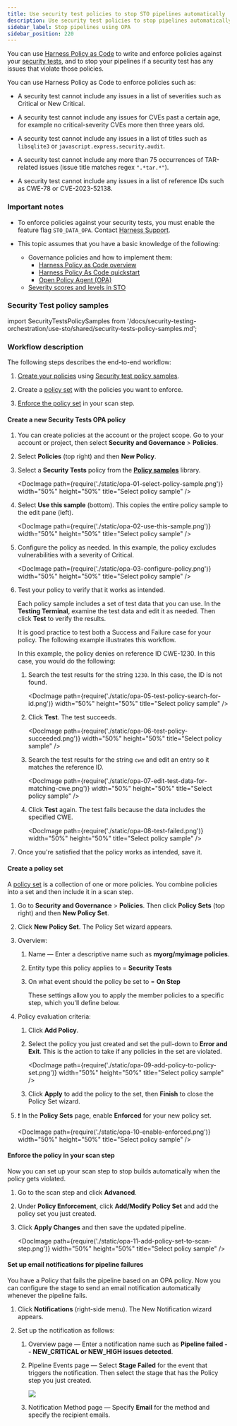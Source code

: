 ```yaml
---
title: Use security test policies to stop STO pipelines automatically 
description: Use security test policies to stop pipelines automatically.
sidebar_label: Stop pipelines using OPA
sidebar_position: 220
---
```


You can use [Harness Policy as Code](/docs/platform/governance/policy-as-code/harness-governance-overview) to write and enforce policies against your [security tests](/docs/security-testing-orchestration/use-sto/view-and-troubleshoot-vulnerabilities/view-scan-results), and to stop your pipelines if a security test has any issues that violate those policies. 

You can use Harness Policy as Code to enforce policies such as: 

- A security test cannot include any issues in a list of severities such as Critical or New Critical.

- A security test cannot include any issues for CVEs past a certain age, for example no critical-severity CVEs more then three years old.

- A security test cannot include any issues in a list of titles such as `libsqlite3` or `javascript.express.security.audit`.

- A security test cannot include any more than 75 occurrences of TAR-related issues (issue title matches regex `".*tar.*"`). 

- A security test cannot include any issues in a list of reference IDs such as CWE-78 or CVE-2023-52138.

### Important notes

- To enforce policies against your security tests, you must enable the feature flag `STO_DATA_OPA`. Contact [Harness Support](mailto:support@harness.io).

- This topic assumes that you have a basic knowledge of the following:

  - Governance policies and how to implement them: 
    - [Harness Policy as Code overview](/docs/platform/governance/policy-as-code/harness-governance-overview)
    - [Harness Policy As Code quickstart](/docs/platform/governance/policy-as-code/harness-governance-quickstart)
    - [Open Policy Agent (OPA)](https://www.openpolicyagent.org/)
  - [Severity scores and levels in STO](/docs/security-testing-orchestration/get-started/key-concepts/severities)


### Security Test policy samples

import SecurityTestsPolicySamples from '/docs/security-testing-orchestration/use-sto/shared/security-tests-policy-samples.md';

<SecurityTestsPolicySamples />


### Workflow description

The following steps describes the end-to-end workflow:

1. [Create your policies](#create-a-new-security-tests-opa-policy) using [Security test policy samples](#security-tests-policy-samples).

2. Create a [policy set](#create-a-policy-set) with the policies you want to enforce.

3. [Enforce the policy set](#enforce-the-policy-in-your-scan-step) in your scan step.


#### Create a new Security Tests OPA policy

1. You can create policies at the account or the project scope. Go to your account or project, then select **Security and Governance** > **Policies**.

2. Select **Policies** (top right) and then **New Policy**. 

3. Select a **Security Tests** policy from the [**Policy samples**](#security-tests-policy-samples) library. 

   <DocImage path={require('./static/opa-01-select-policy-sample.png')} width="50%" height="50%" title="Select policy sample" />

4. Select **Use this sample** (bottom). This copies the entire policy sample to the edit pane (left).

   <DocImage path={require('./static/opa-02-use-this-sample.png')} width="50%" height="50%" title="Select policy sample" />

5. Configure the policy as needed. In this example, the policy excludes vulnerabilities with a severity of Critical. 

   <DocImage path={require('./static/opa-03-configure-policy.png')} width="50%" height="50%" title="Select policy sample" />

6. Test your policy to verify that it works as intended.

   Each policy sample includes a set of test data that you can use. In the **Testing Terminal**, examine the test data and edit it as needed. Then click **Test** to verify the results.

   It is good practice to test both a Success and Failure case for your policy. The following example illustrates this workflow.

   In this example, the policy denies on reference ID CWE-1230. In this case, you would do the following:

   1. Search the test results for the string `1230`. In this case, the ID is not found. 

       <DocImage path={require('./static/opa-05-test-policy-search-for-id.png')} width="50%" height="50%" title="Select policy sample" />

   2. Click **Test**. The test succeeds.

       <DocImage path={require('./static/opa-06-test-policy-succeeded.png')} width="50%" height="50%" title="Select policy sample" />

   3. Search the test results for the string `cwe` and edit an entry so it matches the reference ID.

       <DocImage path={require('./static/opa-07-edit-test-data-for-matching-cwe.png')} width="50%" height="50%" title="Select policy sample" />

   4. Click **Test** again. The test fails because the data includes the specified CWE.

       <DocImage path={require('./static/opa-08-test-failed.png')} width="50%" height="50%" title="Select policy sample" />

7. Once you're satisfied that the policy works as intended, save it.


#### Create a policy set

A [policy set](/docs/platform/governance/policy-as-code/harness-governance-overview#harness-policy-set) is a collection of one or more policies. You combine policies into a set and then include it in a scan step. 

1. Go to **Security and Governance** > **Policies**. Then click **Policy Sets** (top right) and then **New Policy Set**. 

2. Click **New Policy Set**. The Policy Set wizard appears.

3. Overview:

    1. Name — Enter a descriptive name such as **myorg/myimage policies**.

    2. Entity type this policy applies to = **Security Tests**

    3. On what event should the policy be set to = **On Step** 
   
       These settings allow you to apply the member policies to a specific step, which you'll define below. 

4. Policy evaluation criteria: 
 
   1. Click **Add Policy**.
    
   2. Select the policy you just created and set the pull-down to **Error and Exit**. This is the action to take if any policies in the set are violated. 

      <!-- ![](../static/notif-opa-select-policy.png) -->

      <DocImage path={require('./static/opa-09-add-policy-to-policy-set.png')} width="50%" height="50%" title="Select policy sample" />

   3. Click **Apply** to add the policy to the set, then **Finish** to close the Policy Set wizard.

5. :exclamation: In the **Policy Sets** page, enable  **Enforced** for your new policy set.

     <!-- ![](../static/notif-opa-policy-set-enforced-yes.png) -->
   
      <DocImage path={require('./static/opa-10-enable-enforced.png')} width="50%" height="50%" title="Select policy sample" />


#### Enforce the policy in your scan step

Now you can set up your scan step to stop builds automatically when the policy gets violated. 

1. Go to the scan step and click **Advanced**. 

2. Under **Policy Enforcement**, click **Add/Modify Policy Set** and add the policy set you just created.

3. Click **Apply Changes** and then save the updated pipeline. 

   <DocImage path={require('./static/opa-11-add-policy-set-to-scan-step.png')} width="50%" height="50%" title="Select policy sample" />


#### Set up email notifications for pipeline failures

You have a Policy that fails the pipeline based on an OPA policy. Now you can configure the stage to send an email notification automatically whenever the pipeline fails. 


1. Click **Notifications** (right-side menu). The New Notification wizard appears.

2. Set up the notification as follows:

     1. Overview page —  Enter a notification name such as **Pipeline failed -- NEW_CRITICAL or NEW_HIGH issues detected**.

     2. Pipeline Events page  —  Select **Stage Failed** for the event that triggers the notification. Then select the stage that has the Policy step you just created.

        ![](../static/notif-select-stage-failed-and-stage.png)

     3. Notification Method page  — Specify **Email** for the method and specify the recipient emails. 

<!--

## YAML pipeline example

The following pipeline includes both of these notification workflows. For every successful scan, it sends an automated email like this:

```
"STO scan of sto-notify-test v3 found the following issues:
Critical : 1
New Critical : 0
High: 0
New High: 0
Medium: 0
New Medium: 0
See https://app.harness.io/ng/#/account/XXXXXXXXXXXXXXXXXXXXXX/sto/orgs/default/"
```


 If the scan finds any NEW_CRITICAL or NEW_HIGH issues, it stops the build and sends an email like this: 

 ```
 Stage Block_on_New_Critical_and_New_High_issues failed in pipeline notification_examples_pipeline
triggered by D*** B***
Started on Tue Mar 21 16:42:09 GMT 2023 and StageFailed on Tue Mar 21 16:42:11 GMT 2023
Execution URL  https://app.harness.io/ng/#/account/XXXXXXXXXXXXXXXXXXXXXX/sto/orgs/default/projects/myProject/pipelines/stonotifyexample_-_v3/executions/XXXXXXXXXXXXXXXXXXXXXX/pipeline
2s
 ```

Here's the full pipeline. Note that the policy and policy set are referenced, but not defined, in the pipeline itself.

```yaml
pipeline:
  name: sto-notify-example v3
  identifier: stonotifyexample_-_v3
  projectIdentifier: myProject
  orgIdentifier: myorg
  tags: {}
  properties:
    ci:
      codebase:
        connectorRef: YOUR_CODE_REPO_CONNECTOR_ID
        build: <+input>
  stages:
    - stage:
        name: banditScanStage
        identifier: banditScanStage
        description: ""
        type: SecurityTests
        spec:
          cloneCodebase: true
          execution:
            steps:
              - step:
                  type: Bandit
                  name: Bandit_1
                  identifier: Bandit_1
                  spec:
                    mode: orchestration
                    config: default
                    target:
                      name: dvpwaScanStep-v3
                      type: repository
                      variant: <+codebase.branch>
                    advanced:
                      log:
                        level: info
          infrastructure:
            type: KubernetesDirect
            spec:
              connectorRef: YOUR_KUBERNETES_CLUSTER_CONNECTOR_ID
              namespace: YOUR_NAMESPACE
              automountServiceAccountToken: true
              nodeSelector: {}
              os: Linux
    - stage:
        name: Block on New-Critical and New-High issues
        identifier: Block_on_New_Critical_and_New_High_issues
        description: ""
        type: Custom
        spec:
          execution:
            steps:
              - step:
                  type: Email
                  name: emailOnNotification
                  identifier: Email_1
                  spec:
                    to: john.smithh@myorg.org
                    cc: ""
                    subject: "STO ALERT: Issues found in <+pipeline.name>"
                    body: |-
                      "STO scan of <+pipeline.name> found the following issues: <br> 
                       Critical : <+pipeline.stages.banditScanStage.spec.execution.steps.Bandit_1.output.outputVariables.CRITICAL> <br>
                       New Critical : <+pipeline.stages.banditScanStage.spec.execution.steps.Bandit_1.output.outputVariables.NEW_CRITICAL> <br>
                       High: <+pipeline.stages.banditScanStage.spec.execution.steps.Bandit_1.output.outputVariables.HIGH> &#10; <br>
                       New High: <+pipeline.stages.banditScanStage.spec.execution.steps.Bandit_1.output.outputVariables.NEW_HIGH> <br>
                       Medium: <+pipeline.stages.banditScanStage.spec.execution.steps.Bandit_1.output.outputVariables.MEDIUM> <br>
                       New Medium: <+pipeline.stages.banditScanStage.spec.execution.steps.Bandit_1.output.outputVariables.NEW_MEDIUM>  <br>
                       See https://app.harness.io/ng/#/account/MY_ACCOUNT_ID/sto/orgs/default/"
                  timeout: 1d
              - step:
                  type: Policy
                  name: Policy_1
                  identifier: Policy_1
                  spec:
                    policySets:
                      - account.Security_Set_Block_on_Issue_Severity
                    type: Custom
                    policySpec:
                      payload: |-
                        {
                        "NEW_CRITICAL": <+pipeline.stages.banditScanStage.spec.execution.steps.Bandit_1.output.outputVariables.NEW_CRITICAL>, 
                        "NEW_HIGH": <+pipeline.stages.banditScanStage.spec.execution.steps.Bandit_1.output.outputVariables.NEW_HIGH>
                        }
                  timeout: 10m
                  failureStrategies: []
        tags: {}
  notificationRules:
    - name: example sto test
      identifier: example_sto_test
      pipelineEvents:
        - type: StageFailed
          forStages:
            - Block_on_Critical_and_High_issues
      notificationMethod:
        type: Email
        spec:
          userGroups: []
          recipients:
            - john.smithh@myorg.org
      enabled: true

```
-->